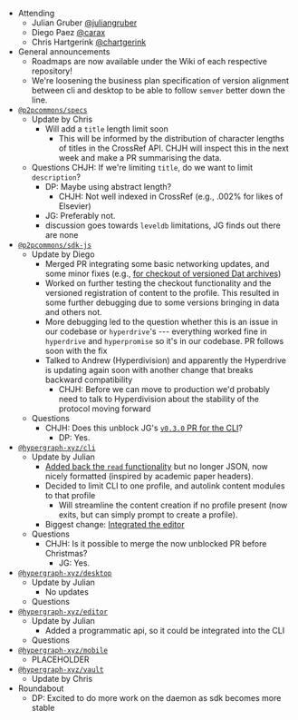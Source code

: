 -   Attending
    - Julian Gruber [@juliangruber](https://twitter.com/juliangruber)
    - Diego Paez [@carax](https://twitter.com/carax)
    - Chris Hartgerink [@chartgerink](https://twitter.com/chartgerink)
-   General announcements
    -   Roadmaps are now available under the Wiki of each respective repository!
    -   We're loosening the business plan specification of version alignment between cli and desktop to be able to follow `semver` better down the line.
-   [`@p2pcommons/specs`](https://github.com/p2pcommons/specs)
    - Update by Chris
      - Will add a `title` length limit soon
        - This will be informed by the distribution of character lengths of titles in the CrossRef API. CHJH will inspect this in the next week and make a PR summarising the data.
    - Questions
      CHJH: If we're limiting `title`, do we want to limit `description`?
        - DP: Maybe using abstract length?
          - CHJH: Not well indexed in CrossRef (e.g., .002% for likes of Elsevier)
        - JG: Preferably not.
        - discussion goes towards `leveldb` limitations, JG finds out there are none
-   [`@p2pcommons/sdk-js`](https://github.com/p2pcommons/sdk-js)
    - Update by Diego
      - Merged PR integrating some basic networking updates, and some minor fixes (e.g., [for checkout of versioned Dat archives](https://github.com/p2pcommons/sdk-js/issues/48))
      - Worked on further testing the checkout functionality and the versioned registration of content to the profile. This resulted in some further debugging due to some versions bringing in data and others not. 
      - More debugging led to the question whether this is an issue in our codebase or `hyperdrive`'s --- everything worked fine in `hyperdrive` and `hyperpromise` so it's in our codebase. PR follows soon with the fix
      - Talked to Andrew (Hyperdivision) and apparently the Hyperdrive is updating again soon with another change that breaks backward compatibility
        - CHJH: Before we can move to production we'd probably need to talk to Hyperdivision about the stability of the protocol moving forward
    - Questions
      - CHJH: Does this unblock JG's [`v0.3.0` PR for the CLI](https://github.com/hypergraph-xyz/cli/pull/56)?
        - DP: Yes.
-   [`@hypergraph-xyz/cli`](https://github.com/hypergraph-xyz/cli)
    - Update by Julian
      - [Added back the `read` functionality](https://github.com/hypergraph-xyz/cli/commit/68a167cde80fd5222a88116d03336d409828fe53) but no longer JSON, now nicely formatted (inspired by academic paper headers).
      - Decided to limit CLI to one profile, and autolink content modules to that profile
        - Will streamline the content creation if no profile present (now exits, but can simply prompt to create a profile).
      - Biggest change: [Integrated the editor](https://github.com/hypergraph-xyz/cli/commit/3ed64f1e04ecf689d1954b18844873c458c789ba)
    - Questions
      - CHJH: Is it possible to merge the now unblocked PR before Christmas?
        - JG: Yes.
-   [`@hypergraph-xyz/desktop`](https://github.com/hypergraph-xyz/desktop)
    - Update by Julian
      - No updates 
    - Questions
-   [`@hypergraph-xyz/editor`](https://github.com/hypergraph-xyz/editor)
    - Update by Julian
        - Added a programmatic api, so it could be integrated into the CLI
    - Questions
-   [`@hypergraph-xyz/mobile`](https://github.com/hypergraph-xyz/mobile)
    - PLACEHOLDER
-   [`@hypergraph-xyz/vault`](https://github.com/hypergraph-xyz/vault)
    - Update by Chris
- Roundabout
  - DP: Excited to do more work on the daemon as sdk becomes more stable
